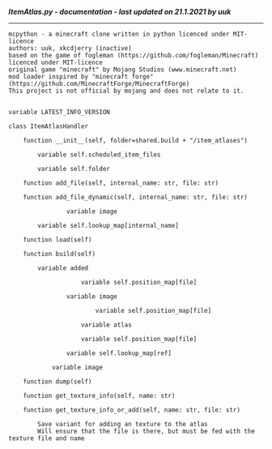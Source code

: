 ***ItemAtlas.py - documentation - last updated on 21.1.2021 by uuk***
___

    mcpython - a minecraft clone written in python licenced under MIT-licence
    authors: uuk, xkcdjerry (inactive)
    based on the game of fogleman (https://github.com/fogleman/Minecraft) licenced under MIT-licence
    original game "minecraft" by Mojang Studios (www.minecraft.net)
    mod loader inspired by "minecraft forge" (https://github.com/MinecraftForge/MinecraftForge)
    This project is not official by mojang and does not relate to it.


    variable LATEST_INFO_VERSION

    class ItemAtlasHandler

        function __init__(self, folder=shared.build + "/item_atlases")

            variable self.scheduled_item_files

            variable self.folder

        function add_file(self, internal_name: str, file: str)

        function add_file_dynamic(self, internal_name: str, file: str)

                    variable image

            variable self.lookup_map[internal_name]

        function load(self)

        function build(self)

            variable added

                        variable self.position_map[file]

                    variable image

                            variable self.position_map[file]

                        variable atlas

                        variable self.position_map[file]

                    variable self.lookup_map[ref]

                variable image

        function dump(self)

        function get_texture_info(self, name: str)

        function get_texture_info_or_add(self, name: str, file: str)
            
            Save variant for adding an texture to the atlas
            Will ensure that the file is there, but must be fed with the texture file and name

